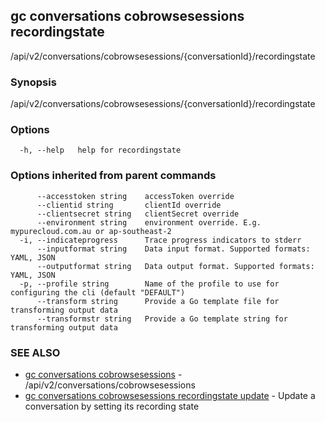 ## gc conversations cobrowsesessions recordingstate

/api/v2/conversations/cobrowsesessions/{conversationId}/recordingstate

### Synopsis

/api/v2/conversations/cobrowsesessions/{conversationId}/recordingstate

### Options

```
  -h, --help   help for recordingstate
```

### Options inherited from parent commands

```
      --accesstoken string    accessToken override
      --clientid string       clientId override
      --clientsecret string   clientSecret override
      --environment string    environment override. E.g. mypurecloud.com.au or ap-southeast-2
  -i, --indicateprogress      Trace progress indicators to stderr
      --inputformat string    Data input format. Supported formats: YAML, JSON
      --outputformat string   Data output format. Supported formats: YAML, JSON
  -p, --profile string        Name of the profile to use for configuring the cli (default "DEFAULT")
      --transform string      Provide a Go template file for transforming output data
      --transformstr string   Provide a Go template string for transforming output data
```

### SEE ALSO

* [gc conversations cobrowsesessions](gc_conversations_cobrowsesessions.html)	 - /api/v2/conversations/cobrowsesessions
* [gc conversations cobrowsesessions recordingstate update](gc_conversations_cobrowsesessions_recordingstate_update.html)	 - Update a conversation by setting its recording state


